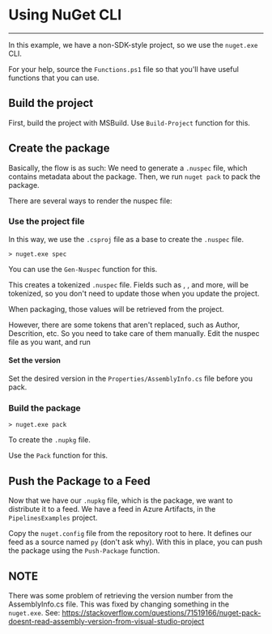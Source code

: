 # Using NuGet CLI
---

In this example, we have a non-SDK-style project, so we use the `nuget.exe` CLI.

For your help, source the `Functions.ps1` file so that you'll have useful functions that you can use.

## Build the project
First, build the project with MSBuild. Use `Build-Project` function for this.

## Create the package
Basically, the flow is as such: We need to generate a `.nuspec` file, which contains
metadata about the package. Then, we run `nuget pack` to pack the package.

There are several ways to render the nuspec file:

### Use the project file
In this way, we use the `.csproj` file as a base to create the `.nuspec` file.

```
> nuget.exe spec
```

You can use the `Gen-Nuspec` function for this.

This creates a tokenized `.nuspec` file. Fields such as <id>, <version>, and more, will be tokenized, so you don't
need to update those when you update the project.

When packaging, those values will be retrieved from the project.

However, there are some tokens that aren't replaced, such as Author, Descrition, etc. So you need to take care of them manually.
Edit the nuspec file as you want, and run

#### Set the version
Set the desired version in the `Properties/AssemblyInfo.cs` file before you pack.

### Build the package

```
> nuget.exe pack
```

To create the `.nupkg` file.

Use the `Pack` function for this.

## Push the Package to a Feed
Now that we have our `.nupkg` file, which is the package, we want to distribute it to a feed.
We have a feed in Azure Artifacts, in the `PipelinesExamples` project.

Copy the `nuget.config` file from the repository root to here. It defines our feed as a source named `py` (don't ask why).
With this in place, you can push the package using the `Push-Package` function.


## NOTE
There was some problem of retrieving the version number from the AssemblyInfo.cs file. This was fixed
by changing something in the `nuget.exe`. See:
https://stackoverflow.com/questions/71519166/nuget-pack-doesnt-read-assembly-version-from-visual-studio-project
 